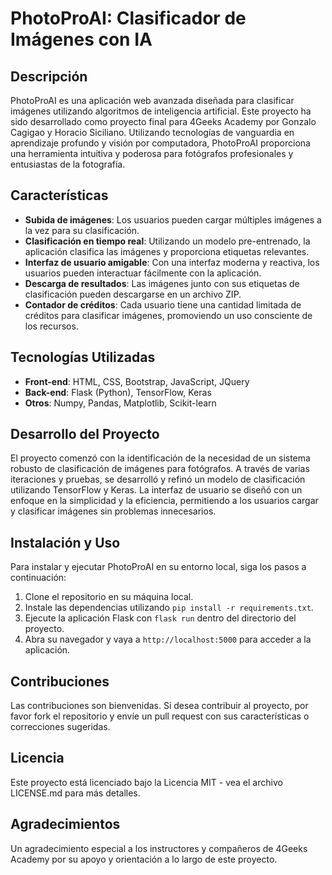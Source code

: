 # PhotoProAI: Clasificador de Imágenes con IA

## Descripción

PhotoProAI es una aplicación web avanzada diseñada para clasificar imágenes utilizando algoritmos de inteligencia artificial. Este proyecto ha sido desarrollado como proyecto final para 4Geeks Academy por Gonzalo Cagigao y Horacio Siciliano. Utilizando tecnologías de vanguardia en aprendizaje profundo y visión por computadora, PhotoProAI proporciona una herramienta intuitiva y poderosa para fotógrafos profesionales y entusiastas de la fotografía.

## Características

- **Subida de imágenes**: Los usuarios pueden cargar múltiples imágenes a la vez para su clasificación.
- **Clasificación en tiempo real**: Utilizando un modelo pre-entrenado, la aplicación clasifica las imágenes y proporciona etiquetas relevantes.
- **Interfaz de usuario amigable**: Con una interfaz moderna y reactiva, los usuarios pueden interactuar fácilmente con la aplicación.
- **Descarga de resultados**: Las imágenes junto con sus etiquetas de clasificación pueden descargarse en un archivo ZIP.
- **Contador de créditos**: Cada usuario tiene una cantidad limitada de créditos para clasificar imágenes, promoviendo un uso consciente de los recursos.

## Tecnologías Utilizadas

- **Front-end**: HTML, CSS, Bootstrap, JavaScript, JQuery
- **Back-end**: Flask (Python), TensorFlow, Keras
- **Otros**: Numpy, Pandas, Matplotlib, Scikit-learn

## Desarrollo del Proyecto

El proyecto comenzó con la identificación de la necesidad de un sistema robusto de clasificación de imágenes para fotógrafos. A través de varias iteraciones y pruebas, se desarrolló y refinó un modelo de clasificación utilizando TensorFlow y Keras. La interfaz de usuario se diseñó con un enfoque en la simplicidad y la eficiencia, permitiendo a los usuarios cargar y clasificar imágenes sin problemas innecesarios.

## Instalación y Uso

Para instalar y ejecutar PhotoProAI en su entorno local, siga los pasos a continuación:

1. Clone el repositorio en su máquina local.
2. Instale las dependencias utilizando `pip install -r requirements.txt`.
3. Ejecute la aplicación Flask con `flask run` dentro del directorio del proyecto.
4. Abra su navegador y vaya a `http://localhost:5000` para acceder a la aplicación.

## Contribuciones

Las contribuciones son bienvenidas. Si desea contribuir al proyecto, por favor fork el repositorio y envíe un pull request con sus características o correcciones sugeridas.

## Licencia

Este proyecto está licenciado bajo la Licencia MIT - vea el archivo LICENSE.md para más detalles.

## Agradecimientos

Un agradecimiento especial a los instructores y compañeros de 4Geeks Academy por su apoyo y orientación a lo largo de este proyecto.
